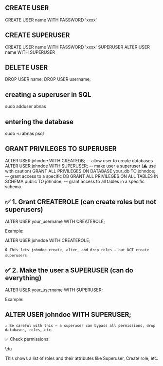 
## CREATE USER
  CREATE USER name WITH PASSWORD 'xxxx'

## CREATE SUPERUSER
CREATE USER name WITH PASSWORD 'xxxx' SUPERUSER
ALTER USER name WITH SUPERUSER

## DELETE USER
 DROP USER name;
 DROP USER username;

## creating a superuser in SQL
sudo adduser abnas

## entering the database
sudo -u abnas psql

## GRANT PRIVILEGES TO SUPERUSER
ALTER USER johndoe WITH CREATEDB;        -- allow user to create databases
ALTER USER johndoe WITH SUPERUSER;       -- make user a superuser (⚠️ use with caution)
GRANT ALL PRIVILEGES ON DATABASE your_db TO johndoe; -- grant access to a specific DB
GRANT ALL PRIVILEGES ON ALL TABLES IN SCHEMA public TO johndoe; -- grant access to all tables in a specific schema


## ✅ 1. Grant CREATEROLE (can create roles but not superusers)

ALTER USER your_username WITH CREATEROLE;

Example:

ALTER USER johndoe WITH CREATEROLE;

    🔒 This lets johndoe create, alter, and drop roles — but NOT create superusers.

## ✅ 2. Make the user a SUPERUSER (can do everything)

ALTER USER your_username WITH SUPERUSER;

Example:

## ALTER USER johndoe WITH SUPERUSER;

    ⚠️ Be careful with this — a superuser can bypass all permissions, drop databases, roles, etc.

✅ Check permissions:

\du

This shows a list of roles and their attributes like Superuser, Create role, etc.